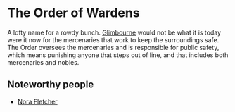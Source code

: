 # The Order of Wardens

A lofty name for a rowdy bunch. [Glimbourne](../../Glimbourne/index.md) would not be what it is today were it now for the mercenaries that work to keep the surroundings safe. The Order oversees the mercenaries and is responsible for public safety, which means punishing anyone that steps out of line, and that includes both mercenaries and nobles.

## Noteworthy people

- [Nora Fletcher](./Nora%20Fletcher.md)
